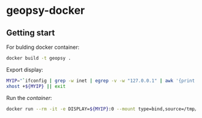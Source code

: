 # geopsy-docker

## Getting start

For bulding docker container:
```sh
docker build -t geopsy .
```

Export display:
```sh
MYIP="`ifconfig | grep -w inet | egrep -v -w "127.0.0.1" | awk '{print $2}' | head -n 1`"
xhost +${MYIP} || exit
```

Run the *container*:
```sh
docker run --rm -it -e DISPLAY=${MYIP}:0 --mount type=bind,source=/tmp/.X11-unix,target=/tmp/.X11-unix geopsy:latest geopsy
```
